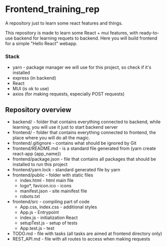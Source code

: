 # Frontend_training_rep
A repository just to learn some react features and things.

This repository is made to learn some React + mui features, with ready-to-use backend for learning requets to backend. Here you will build frontend for a simple "Hello React" webapp.


### Stack
- yarn - package manager we will use for this project, so check if it's installed
- express (in backend)
- React
- MUI (is ok to use)
- axios (for making requests, especially POST requests)

## Repository overview

- backend/ - folder that contains everything connected to backend, while learning, you will use it just to start backend server
- frontend/ - folder that contains everything connected to frontend, the place where you will do all the magic.
- frontend/.gitignore - contains what should be ignored by Git
- frontend/README.md - is a standard file generated from (yarn create react-app {app_name})
- frontend/package.json - file that contains all packages that should be installed to run this project
- frontend/yarn.lock - standard generated file by yarn
- frontend/public - folder with static files
    - index.html - html main file
    - logo*, favicon.ico - icons
    - manifest.json - site mainifest file
    - robots.txt
- frontend/src - compiling part of code
    - App.css, index.css - additional styles 
    - App.js - Entrypoint
    - index.js - initialization React
    - setupTest.js - setup of tests
    - App.test.js - test
- TODO.md - file with tasks (all tasks are aimed at frontend directory only)
- REST_API.md - file with all routes to access when making requests



